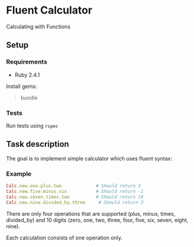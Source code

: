# Fluent Calculator
Calculating with Functions

## Setup

### Requirements

* Ruby 2.4.1

Install gems:

> bundle

### Tests

Run tests using `rspec`

## Task description

The goal is to implement simple calculator which uses fluent syntax:

### Example

```ruby
Calc.new.one.plus.two             # Should return 3
Calc.new.five.minus.six           # Should return -1
Calc.new.seven.times.two          # Should return 14
Calc.new.nine.divided_by.three     # Should return 3
```

There are only four operations that are supported (plus, minus, times, divided_by) and 10 digits (zero, one, two, three, four, five, six, seven, eight, nine).

Each calculation consists of one operation only.
